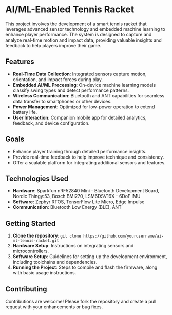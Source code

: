# AI/ML-Enabled Tennis Racket

This project involves the development of a smart tennis racket that leverages advanced sensor technology and embedded machine learning to enhance player performance. The system is designed to capture and analyze real-time motion and impact data, providing valuable insights and feedback to help players improve their game.

## Features

- **Real-Time Data Collection**: Integrated sensors capture motion, orientation, and impact forces during play.
- **Embedded AI/ML Processing**: On-device machine learning models classify swing types and detect performance patterns.
- **Wireless Communication**: Bluetooth and ANT capabilities for seamless data transfer to smartphones or other devices.
- **Power Management**: Optimized for low-power operation to extend battery life.
- **User Interaction**: Companion mobile app for detailed analytics, feedback, and device configuration.

## Goals

- Enhance player training through detailed performance insights.
- Provide real-time feedback to help improve technique and consistency.
- Offer a scalable platform for integrating additional sensors and features.

## Technologies Used

- **Hardware**: Sparkfun nRF52840 Mini - Bluetooth Development Board, Nordic Thingy:53, Bosch BMI270, LSM6DSV16X - 6DoF IMU
- **Software**: Zephyr RTOS, TensorFlow Lite Micro, Edge Impulse
- **Communication**: Bluetooth Low Energy (BLE), ANT

## Getting Started

1. **Clone the repository**: `git clone https://github.com/yourusername/ai-ml-tennis-racket.git`
2. **Hardware Setup**: Instructions on integrating sensors and microcontrollers.
3. **Software Setup**: Guidelines for setting up the development environment, including toolchains and dependencies.
4. **Running the Project**: Steps to compile and flash the firmware, along with basic usage instructions.

## Contributing

Contributions are welcome! Please fork the repository and create a pull request with your enhancements or bug fixes.
